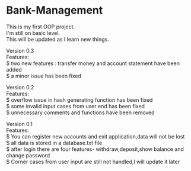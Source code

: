 # Bank-Management  
This is my first OOP project.  
I'm still on basic level.  
This will be updated as I learn new things.  

Version 0.3  
Features:  
$ two new features : transfer money and account statement have been added  
$ a minor issue has been fixed

Version 0.2  
Features:  
$ overflow issue in hash generating function has been fixed  
$ some invalid input cases from user end has been fixed  
$ unnecessary comments and functions have been removed  

Version 0.1  
Features:  
$ You can register new accounts and exit application,data will not be lost  
$ all data is stored in a database.txt file  
$ after login there are four features- withdraw,deposit,show balance and change password  
$ Corner cases from user input are still not handled,I will update it later  
